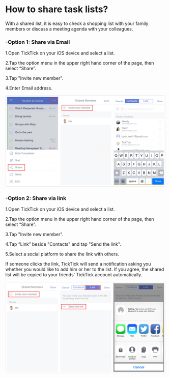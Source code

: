 # How to share task lists?

With a shared list, it is easy to check a shopping list with your family members or discuss a meeting agenda with your colleagues.


### -Option 1: Share via Email


1.Open TickTick on your iOS device and select a list.

2.Tap the option menu in the upper right hand corner of the page, then select “Share”.

3.Tap "Invite new member".

4.Enter Email address.

![](shareEmail.jpg)


### -Option 2: Share via link


1.Open TickTick on your iOS device and select a list.

2.Tap the option menu in the upper right hand corner of the page, then select “Share”.

3.Tap "Invite new member".

4.Tap “Link” beside "Contacts" and tap "Send the link".

5.Select a social platform to share the link with others.

If someone clicks the link, TickTick will send a notification asking you whether you would like to add him or her to the list. If you agree, the shared list will be copied to your friends’ TickTick account automatically.

![](sharelink.jpg)
